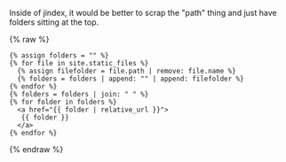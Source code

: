 Inside of jindex, it would be better to scrap the "path" thing and just have folders sitting at the top.

{% raw %}
```liquid
{% assign folders = "" %}
{% for file in site.static_files %}
  {% assign filefolder = file.path | remove: file.name %}
  {% folders = folders | append: "" | append: filefolder %}
{% endfor %}
{% folders = folders | join: " " %}
{% for folder in folders %}
  <a href="{{ folder | relative_url }}">
   {{ folder }}
  </a>
{% endfor %}
```
{% endraw %}
